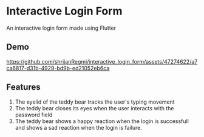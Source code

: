 # Interactive Login Form

An interactive login form made using Flutter

## Demo

https://github.com/shrijanRegmi/interactive_login_form/assets/47274622/a7ca6817-d31b-4929-bd9b-ed21052eb6ca


## Features
1. The eyelid of the teddy bear tracks the user's typing movement
2. The teddy bear closes its eyes when the user interacts with the password field
3. The teddy bear shows a happy reaction when the login is successfull and shows a sad reaction when the login is failure.




